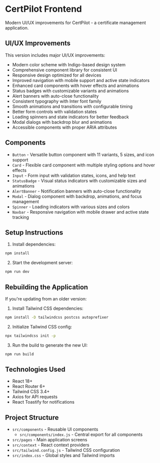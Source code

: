 # CertPilot Frontend

Modern UI/UX improvements for CertPilot - a certificate management application.

## UI/UX Improvements

This version includes major UI/UX improvements:

- Modern color scheme with Indigo-based design system
- Comprehensive component library for consistent UI
- Responsive design optimized for all devices
- Improved navigation with mobile support and active state indicators
- Enhanced card components with hover effects and animations
- Status badges with customizable variants and animations
- Alert banners with auto-close functionality
- Consistent typography with Inter font family
- Smooth animations and transitions with configurable timing
- Better form controls with validation states
- Loading spinners and state indicators for better feedback
- Modal dialogs with backdrop blur and animations
- Accessible components with proper ARIA attributes

## Components

- `Button` - Versatile button component with 11 variants, 5 sizes, and icon support
- `Card` - Flexible card component with multiple styling options and hover effects
- `Input` - Form input with validation states, icons, and help text
- `StatusBadge` - Visual status indicators with customizable sizes and animations
- `AlertBanner` - Notification banners with auto-close functionality
- `Modal` - Dialog component with backdrop, animations, and focus management
- `Spinner` - Loading indicators with various sizes and colors
- `Navbar` - Responsive navigation with mobile drawer and active state tracking

## Setup Instructions

1. Install dependencies:
```bash
npm install
```

2. Start the development server:
```bash
npm run dev
```

## Rebuilding the Application

If you're updating from an older version:

1. Install Tailwind CSS dependencies:
```bash
npm install -D tailwindcss postcss autoprefixer
```

2. Initialize Tailwind CSS config:
```bash
npx tailwindcss init -p
```

3. Run the build to generate the new UI:
```bash
npm run build
```

## Technologies Used

- React 18+
- React Router 6+
- Tailwind CSS 3.4+
- Axios for API requests
- React Toastify for notifications

## Project Structure

- `src/components` - Reusable UI components
  - `src/components/index.js` - Central export for all components
- `src/pages` - Main application screens
- `src/context` - React context providers
- `src/tailwind.config.js` - Tailwind CSS configuration
- `src/index.css` - Global styles and Tailwind imports 